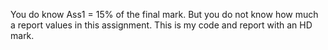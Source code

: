 You do know Ass1 = 15% of the final mark. But you do not know how much a report values in this assignment. This is my code and report with an HD mark. 